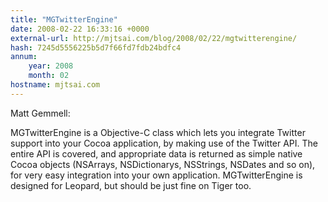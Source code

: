 ```yaml
---
title: "MGTwitterEngine"
date: 2008-02-22 16:33:16 +0000
external-url: http://mjtsai.com/blog/2008/02/22/mgtwitterengine/
hash: 7245d5556225b5d7f66fd7fdb24bdfc4
annum:
    year: 2008
    month: 02
hostname: mjtsai.com
---
```


Matt Gemmell:


MGTwitterEngine is a Objective-C class which lets you integrate Twitter support into your Cocoa application, by making use of the Twitter API. The entire API is covered, and appropriate data is returned as simple native Cocoa objects (NSArrays, NSDictionarys, NSStrings, NSDates and so on), for very easy integration into your own application. MGTwitterEngine is designed for Leopard, but should be just fine on Tiger too.

